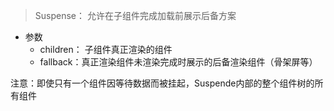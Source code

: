 >Suspense： 允许在子组件完成加载前展示后备方案

- 参数
	- children： 子组件真正渲染的组件
	- fallback：真正渲染组件未渲染完成时展示的后备渲染组件（骨架屏等）

注意：即使只有一个组件因等待数据而被挂起，Suspende内部的整个组件树的所有组件